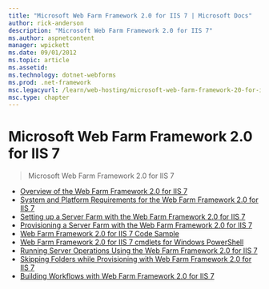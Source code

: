 ```yaml
---
title: "Microsoft Web Farm Framework 2.0 for IIS 7 | Microsoft Docs"
author: rick-anderson
description: "Microsoft Web Farm Framework 2.0 for IIS 7"
ms.author: aspnetcontent
manager: wpickett
ms.date: 09/01/2012
ms.topic: article
ms.assetid: 
ms.technology: dotnet-webforms
ms.prod: .net-framework
msc.legacyurl: /learn/web-hosting/microsoft-web-farm-framework-20-for-iis-7
msc.type: chapter
---
```

Microsoft Web Farm Framework 2.0 for IIS 7
====================
> Microsoft Web Farm Framework 2.0 for IIS 7


- [Overview of the Web Farm Framework 2.0 for IIS 7](overview-of-the-web-farm-framework-20-for-iis.md)
- [System and Platform Requirements for the Web Farm Framework 2.0 for IIS 7](system-and-platform-requirements-for-the-web-farm-framework-20-for-iis.md)
- [Setting up a Server Farm with the Web Farm Framework 2.0 for IIS 7](setting-up-a-server-farm-with-the-web-farm-framework-20-for-iis.md)
- [Provisioning a Server Farm with the Web Farm Framework 2.0 for IIS 7](provisioning-a-server-farm-with-the-web-farm-framework-20-for-iis.md)
- [Web Farm Framework 2.0 for IIS 7 Code Sample](web-farm-framework-20-for-iis-code-sample.md)
- [Web Farm Framework 2.0 for IIS 7 cmdlets for Windows PowerShell](web-farm-framework-20-for-iis-cmdlets-for-windows-powershell.md)
- [Running Server Operations Using the Web Farm Framework 2.0 for IIS 7](running-server-operations-using-the-web-farm-framework-20-for-iis.md)
- [Skipping Folders while Provisioning with Web Farm Framework 2.0 for IIS 7](skipping-folders-while-provisioning-with-web-farm-framework-20-for-iis.md)
- [Building Workflows with Web Farm Framework 2.0 for IIS 7](building-workflows-with-web-farm-framework-20-for-iis.md)
